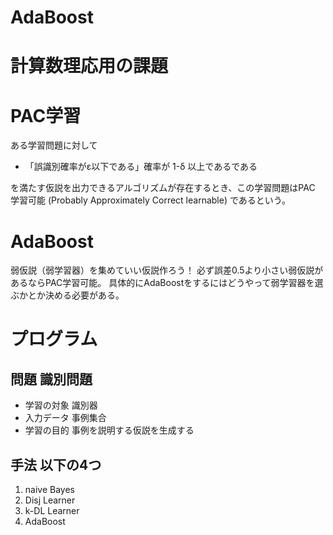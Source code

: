 AdaBoost
========

# 計算数理応用の課題

# PAC学習

ある学習問題に対して

* 「誤識別確率がε以下である」確率が 1-δ 以上であるである

を満たす仮説を出力できるアルゴリズムが存在するとき、この学習問題はPAC
学習可能 (Probably Approximately Correct learnable) であるという。

# AdaBoost

弱仮説（弱学習器）を集めていい仮説作ろう！
必ず誤差0.5より小さい弱仮説があるならPAC学習可能。
具体的にAdaBoostをするにはどうやって弱学習器を選ぶかとか決める必要がある。


# プログラム

## 問題 識別問題
* 学習の対象 識別器
* 入力データ 事例集合
* 学習の目的 事例を説明する仮説を生成する

## 手法 以下の4つ
1. naive Bayes
2. Disj Learner
3. k-DL Learner
4. AdaBoost






